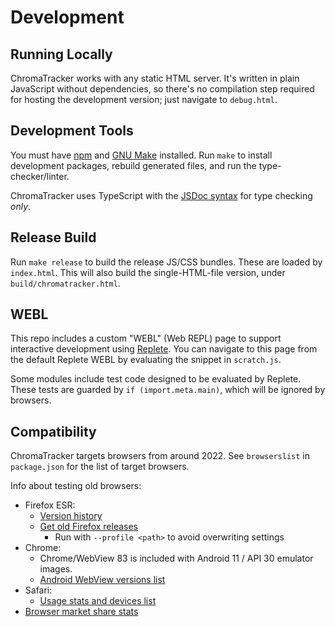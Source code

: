 # Development

## Running Locally

ChromaTracker works with any static HTML server. It's written in plain JavaScript without dependencies, so there's no compilation step required for hosting the development version; just navigate to `debug.html`.

## Development Tools

You must have [npm](https://www.npmjs.com/) and [GNU Make](https://www.gnu.org/software/make/) installed. Run `make` to install development packages, rebuild generated files, and run the type-checker/linter.

ChromaTracker uses TypeScript with the [JSDoc syntax](https://www.typescriptlang.org/docs/handbook/jsdoc-supported-types.html) for type checking *only*.

## Release Build

Run `make release` to build the release JS/CSS bundles. These are loaded by `index.html`. This will also build the single-HTML-file version, under `build/chromatracker.html`.

## WEBL

This repo includes a custom "WEBL" (Web REPL) page to support interactive development using [Replete](https://github.com/jamesdiacono/replete). You can navigate to this page from the default Replete WEBL by evaluating the snippet in `scratch.js`.

Some modules include test code designed to be evaluated by Replete. These tests are guarded by `if (import.meta.main)`, which will be ignored by browsers.

## Compatibility

ChromaTracker targets browsers from around 2022. See `browserslist` in `package.json` for the list of target browsers.

Info about testing old browsers:

- Firefox ESR:
  - [Version history](https://en.wikipedia.org/wiki/Firefox_version_history)
  - [Get old Firefox releases](https://ftp.mozilla.org/pub/firefox/releases/)
    - Run with `--profile <path>` to avoid overwriting settings
- Chrome:
  - Chrome/WebView 83 is included with Android 11 / API 30 emulator images.
  - [Android WebView versions list](https://docs.signageos.io/hc/en-us/articles/4405381554578-Browser-WebKit-and-Chromium-versions-by-each-Platform#h_01HABYXXZMDMS644M0BXH43GYD)
- Safari:
  - [Usage stats and devices list](https://iosref.com/ios-usage)
- [Browser market share stats](https://gs.statcounter.com/browser-version-market-share)
